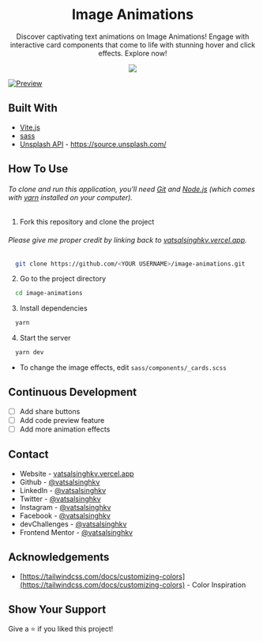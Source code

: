 <h1 align="center">
  Image Animations
</h1>

<p align="center">
  Discover captivating text animations on Image Animations! Engage with interactive card components that come to life with stunning hover and click effects. Explore now!
</p>

<p align="center">
  <img src="https://img.shields.io/badge/Version-1.1.1-blue"/ >
</p>

[![Preview](https://github.com/vatsalsinghkv/image-animations/assets/68834718/f2061129-3608-444c-b948-a5196510c1a4)](https://image-animations.vercel.app/)

## Built With

- [Vite.js](https://vitejs.dev/)
- [sass](https://sass-lang.com/)
- [Unsplash API](https://awik.io/generate-random-images-unsplash-without-using-api/) - https://source.unsplash.com/

## How To Use

###### To clone and run this application, you'll need [Git](https://git-scm.com) and [Node.js](https://nodejs.org/en/download/) (which comes with [yarn](https://yarnpkg.com) installed on your computer).

1. Fork this repository and clone the project

###### Please give me proper credit by linking back to [vatsalsinghkv.vercel.app](https://vatsalsinghkv.vercel.app).

```bash
  git clone https://github.com/<YOUR USERNAME>/image-animations.git
```

2. Go to the project directory

```bash
  cd image-animations
```

3. Install dependencies

```bash
  yarn
```

4. Start the server

```bash
  yarn dev
```

- To change the image effects, edit `sass/components/_cards.scss`

## Continuous Development

- [ ] Add share buttons
- [ ] Add code preview feature
- [ ] Add more animation effects

## Contact

- Website - [vatsalsinghkv.vercel.app](https://vatsalsinghkv.vercel.app)
- Github - [@vatsalsinghkv](https://github.com/vatsalsinghkv)
- LinkedIn - [@vatsalsinghkv](https://www.linkedin.com/in/vatsalsinghkv/)
- Twitter - [@vatsalsinghkv](https://www.twitter.com/vatsalsinghkv)
- Instagram - [@vatsalsinghkv](https://www.instagram.com/vatsalsinghkv)
- Facebook - [@vatsalsinghkv](https://www.facebook.com/vatsal.singh.kv)
- devChallenges - [@vatsalsinghkv](https://devchallenges.io/portfolio/vatsalsinghkv)
- Frontend Mentor - [@vatsalsinghkv](https://www.frontendmentor.io/profile/vatsalsinghkv)

## Acknowledgements

- [https://tailwindcss.com/docs/customizing-colors](https://tailwindcss.com/docs/customizing-colors) - Color Inspiration

## Show Your Support

Give a ⭐️ if you liked this project!
